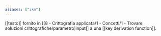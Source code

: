 ```yaml
---
aliases: ["ikm"]
---
```


[[testo]] fornito in [[8 - Crittografia applicata/1 - Concetti/1 - Trovare soluzioni crittografiche/parametro|input]] a una [[key derivation function]].